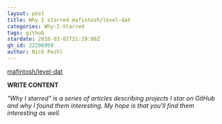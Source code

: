 ```yaml
---
layout: post
title: Why I starred mafintosh/level-dat
categories: Why-I-Starred
tags: github
stardate: 2016-03-02T21:29:08Z
gh_id: 22296959
author: Nick Peihl
---
```


[mafintosh/level-dat](https://github.com/mafintosh/level-dat)

**WRITE CONTENT**

*"Why I starred" is a series of articles describing projects I star on GitHub and why I found them interesting. My hope is that you'll find them interesting as well.*

